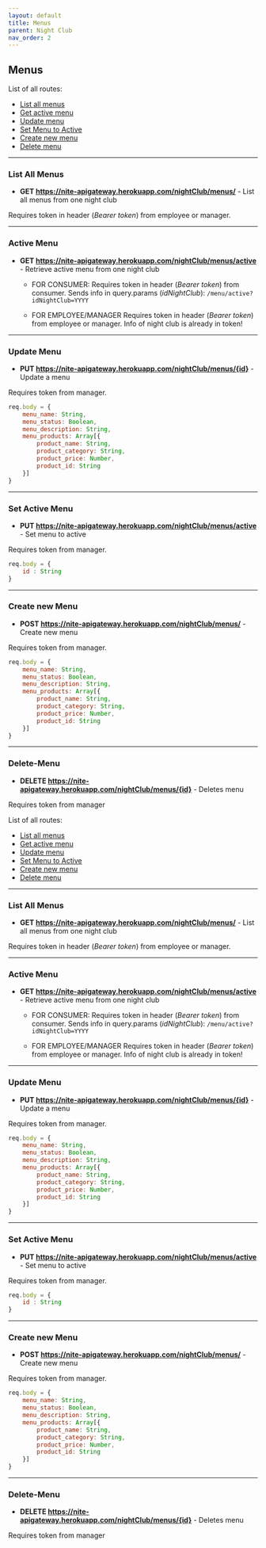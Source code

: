 ```yaml
---
layout: default
title: Menus
parent: Night Club
nav_order: 2
---
```

## Menus

List of all routes:
* [List all menus](#list-all-menus)
* [Get active menu](#active-menu)
* [Update menu](#update-menu)
* [Set Menu to Active](#set-active-menu)
* [Create new menu](#create-new-menu)
* [Delete menu](#delete-menu)

___

### List All Menus

* **GET https://nite-apigateway.herokuapp.com/nightClub/menus/** - List all menus from one night club

Requires token in header (*Bearer token*) from employee or manager.


___

### Active Menu

* **GET https://nite-apigateway.herokuapp.com/nightClub/menus/active** - Retrieve active menu from one night club

    * FOR CONSUMER:
        Requires token in header (*Bearer token*) from consumer.
        Sends info in query.params (*idNightClub*): `/menu/active?idNightClub=YYYY`
    
    * FOR EMPLOYEE/MANAGER
        Requires token in header (*Bearer token*) from employee or manager.
        Info of night club is already in token!

___

### Update Menu

* **PUT https://nite-apigateway.herokuapp.com/nightClub/menus/{id}** - Update a menu

Requires token from manager.

```js
req.body = {
    menu_name: String,
    menu_status: Boolean,
    menu_description: String,
    menu_products: Array[{
        product_name: String,
        product_category: String,
        product_price: Number,
        product_id: String
    }]
}
```

___

### Set Active Menu
* **PUT https://nite-apigateway.herokuapp.com/nightClub/menus/active** - Set menu to active

Requires token from manager.

```js
req.body = {
    id : String
}
```

___

### Create new Menu
* **POST https://nite-apigateway.herokuapp.com/nightClub/menus/** - Create new menu

Requires token from manager.

```js
req.body = {
    menu_name: String,
    menu_status: Boolean,
    menu_description: String,
    menu_products: Array[{
        product_name: String,
        product_category: String,
        product_price: Number,
        product_id: String
    }]
}
```

___

### Delete-Menu
* **DELETE https://nite-apigateway.herokuapp.com/nightClub/menus/{id}** - Deletes menu

Requires token from manager


List of all routes:
* [List all menus](#List-All-Menus)
* [Get active menu](#Active-Menu)
* [Update menu](#Update-Menu)
* [Set Menu to Active](#Set-Active-Menu)
* [Create new menu](#Create-new-Menu)
* [Delete menu](#Delete-Menu)

___

### List All Menus

* **GET https://nite-apigateway.herokuapp.com/nightClub/menus/** - List all menus from one night club

Requires token in header (*Bearer token*) from employee or manager.


___

### Active Menu

* **GET https://nite-apigateway.herokuapp.com/nightClub/menus/active** - Retrieve active menu from one night club

    * FOR CONSUMER:
        Requires token in header (*Bearer token*) from consumer.
        Sends info in query.params (*idNightClub*): `/menu/active?idNightClub=YYYY`
    
    * FOR EMPLOYEE/MANAGER
        Requires token in header (*Bearer token*) from employee or manager.
        Info of night club is already in token!

___

### Update Menu

* **PUT https://nite-apigateway.herokuapp.com/nightClub/menus/{id}** - Update a menu

Requires token from manager.

```js
req.body = {
    menu_name: String,
    menu_status: Boolean,
    menu_description: String,
    menu_products: Array[{
        product_name: String,
        product_category: String,
        product_price: Number,
        product_id: String
    }]
}
```

___

### Set Active Menu
* **PUT https://nite-apigateway.herokuapp.com/nightClub/menus/active** - Set menu to active

Requires token from manager.

```js
req.body = {
    id : String
}
````

___

### Create new Menu
* **POST https://nite-apigateway.herokuapp.com/nightClub/menus/** - Create new menu

Requires token from manager.

```js
req.body = {
    menu_name: String,
    menu_status: Boolean,
    menu_description: String,
    menu_products: Array[{
        product_name: String,
        product_category: String,
        product_price: Number,
        product_id: String
    }]
}
```

___

### Delete-Menu
* **DELETE https://nite-apigateway.herokuapp.com/nightClub/menus/{id}** - Deletes menu

Requires token from manager


